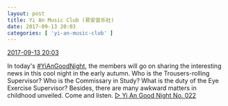 ```yaml
---
layout: post
title: Yi An Music Club (易安音乐社)
date: 2017-09-13 20:03
categories: [ 'yi-an-music-club' ]
---
```


<div class="weibo-info">
  <a href="http://weibo.com/6094546964/FlEAtlHtJ">2017-09-13 20:03</a>
</div>

In today's [#YiAnGoodNight](http://weibo.com/p/10080892b104a59bff303ca883e7931b5b916e), the members will go on sharing the interesting news in this cool night in the early autumn. Who is the Trousers-rolling Supervisor? Who is the Commissary in Study? What is the duty of the Eye Exercise Supervisor? Besides, there are many awkward matters in childhood unveiled. Come and listen. [▷ Yi An Good Night No. 022](http://www.ximalaya.com/78339006/sound/50696452/)
